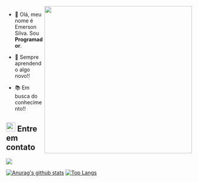 <!-- # :octocat: Hi, Emerson Silva!!<img src="https://media.giphy.com/media/hvRJCLFzcasrR4ia7z/giphy.gif" width="25px"> -->

<img src="https://raw.githubusercontent.com/MicaelliMedeiros/micaellimedeiros/master/image/computer-illustration.png" min-width="400px" max-width="400px" width="400px" align="right">

* <p align="left" >💾 Olá, meu nome é Emerson Silva. Sou <strong>Programador</strong>. </p>
* <p align="left">👾 Sempre aprendendo algo novo!!</p>
* <p align="left">📚 Em busca do conhecimento!!</p>


## <img src="https://media.giphy.com/media/5WJ6SOKeNKrSzblU4R/giphy.gif" width="25"> Entre em contato

 <a href="https://www.linkedin.com/in/emerson-silva-32441717a/" alt="Linkedin">
    <img src="https://img.shields.io/badge/-Linkedin-1C1C1C?style=for-the-badge&logo=Linkedin&logoColor=00FFFF&link=https://www.linkedin.com/in/emerson-silva-32441717a/"/>
  </a>
  
  <p><p/>
 
<!--  [![Gmail Badge](https://img.shields.io/badge/-Gmail-1C1C1C?style=flat-square&logo=Gmail&logoColor=00FFFF)](mailto:emersons.a296@gmail.com) -->



<!-- ### <img src="https://media.giphy.com/media/1ynCEtlgMPAeNAqdnu/giphy.gif" width="25"> Linguagens e ferramentas -->
<!-- 
![HTML5](https://img.shields.io/badge/HTML5-E34F26?style=for-the-badge&logo=html5&logoColor=white)
![CSS3](https://img.shields.io/badge/CSS3-1572B6?style=for-the-badge&logo=css3&logoColor=white)
![JavaScript](https://img.shields.io/badge/JavaScript-F7DF1E?style=for-the-badge&logo=javascript&logoColor=black)
![React](https://img.shields.io/badge/React-20232A?style=for-the-badge&logo=react&logoColor=61DAFB)
![Postman](https://img.shields.io/badge/Postman-FF6C37?style=for-the-badge&logo=Postman&logoColor=white)
![Nodejs](https://img.shields.io/badge/Node.js-339933?style=for-the-badge&logo=nodedotjs&logoColor=white)

![MySql](https://img.shields.io/badge/Mysql-1572B6?style=for-the-badge&logo=mysql&logoColor=white)
![Git](https://img.shields.io/badge/Git-F05032?style=for-the-badge&logo=git&logoColor=white)
![Github](https://img.shields.io/badge/GitHub-100000?style=for-the-badge&logo=github&logoColor=white)
![Visual Studio Code](https://img.shields.io/badge/Visual_Studio_Code-0078D4?style=for-the-badge&logo=visual%20studio%20code&logoColor=white)

![Windows](https://img.shields.io/badge/Windows-0078D6?style=for-the-badge&logo=windows&logoColor=white)
![Chrome](https://img.shields.io/badge/Google_chrome-f72537?style=for-the-badge&logo=Google-chrome&logoColor=white)
![Figma](https://img.shields.io/badge/Figma-F24E1E?style=for-the-badge&logo=figma&logoColor=white)
 -->

<!-- ### :octocat: GITHUB -->

[![Anurag's github stats]( https://github-readme-stats.vercel.app/api?username=Emerson916&show_icons=true&hide=contribs,prs&cache_seconds=86400&theme=radical)](https://github.com/anuraghazra/github-readme-stats)
[![Top Langs](https://github-readme-stats.vercel.app/api/top-langs/?username=Emerson916&layout=compact&&repo=github-readme-stats&cache_seconds=86400&theme=radical)](https://github.com/Emerson916/github-readme-stats)



  
